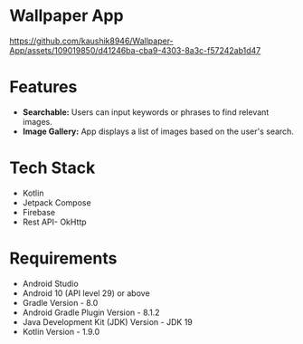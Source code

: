 # Wallpaper App

https://github.com/kaushik8946/Wallpaper-App/assets/109019850/d41246ba-cba9-4303-8a3c-f57242ab1d47

# Features

- **Searchable:** Users can input keywords or phrases to find relevant images.
- **Image Gallery:** App displays a list of images based on the user's search.

# Tech Stack

- Kotlin
- Jetpack Compose
- Firebase
- Rest API- OkHttp

# Requirements

- Android Studio
- Android 10 (API level 29) or above
- Gradle Version - 8.0
- Android Gradle Plugin Version - 8.1.2
- Java Development Kit (JDK) Version - JDK 19
- Kotlin Version - 1.9.0